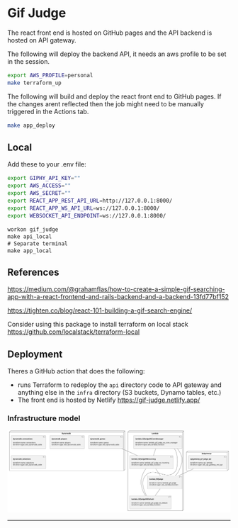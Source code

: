 # Gif Judge

The react front end is hosted on GitHub pages and the API backend is hosted on API gateway.

The following will deploy the backend API, it needs an aws profile to be set in the session.

```bash
export AWS_PROFILE=personal
make terraform_up
```

The following will build and deploy the react front end to GitHub pages.
If the changes arent reflected then the job might need to be manually triggered in the Actions tab.

```bash
make app_deploy
```

## Local

Add these to your .env file:

```bash
export GIPHY_API_KEY=""
export AWS_ACCESS=""
export AWS_SECRET=""
export REACT_APP_REST_API_URL=http://127.0.0.1:8000/
export REACT_APP_WS_API_URL=ws://127.0.0.1:8000/
export WEBSOCKET_API_ENDPOINT=ws://127.0.0.1:8000/
```

```
workon gif_judge
make api_local
# Separate terminal
make app_local
```

## References

https://medium.com/@grahamflas/how-to-create-a-simple-gif-searching-app-with-a-react-frontend-and-rails-backend-and-a-backend-13fd77bf152

https://tighten.co/blog/react-101-building-a-gif-search-engine/

Consider using this package to install terraform on local stack
https://github.com/localstack/terraform-local

## Deployment

Theres a GitHub action that does the following:
- runs Terraform to redeploy the `api` directory code to API gateway and anything else in the `infra` directory (S3 buckets, Dynamo tables, etc.)
- The front end is hosted by Netlify https://gif-judge.netlify.app/

### Infrastructure model
![Infrastructure main model](.infragenie/infrastructure_main_model.svg)

---
